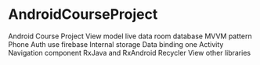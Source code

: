 # AndroidCourseProject
Android Course Project
View model 
live data 
room database 
MVVM pattern 
Phone Auth use firebase 
Internal storage
Data binding
one Activity
Navigation component
RxJava and RxAndroid
Recycler View
other libraries
